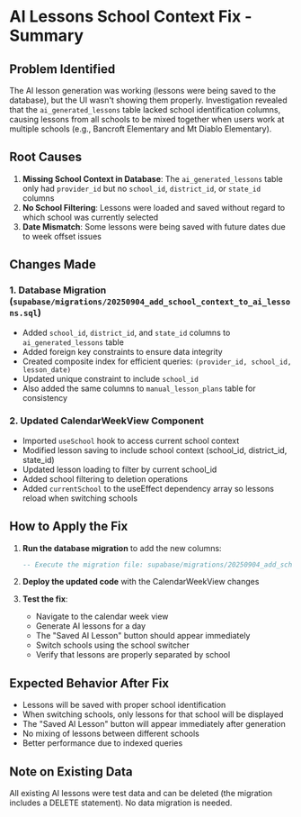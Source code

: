 # AI Lessons School Context Fix - Summary

## Problem Identified

The AI lesson generation was working (lessons were being saved to the database), but the UI wasn't showing them properly. Investigation revealed that the `ai_generated_lessons` table lacked school identification columns, causing lessons from all schools to be mixed together when users work at multiple schools (e.g., Bancroft Elementary and Mt Diablo Elementary).

## Root Causes

1. **Missing School Context in Database**: The `ai_generated_lessons` table only had `provider_id` but no `school_id`, `district_id`, or `state_id` columns
2. **No School Filtering**: Lessons were loaded and saved without regard to which school was currently selected
3. **Date Mismatch**: Some lessons were being saved with future dates due to week offset issues

## Changes Made

### 1. Database Migration (`supabase/migrations/20250904_add_school_context_to_ai_lessons.sql`)

- Added `school_id`, `district_id`, and `state_id` columns to `ai_generated_lessons` table
- Added foreign key constraints to ensure data integrity
- Created composite index for efficient queries: `(provider_id, school_id, lesson_date)`
- Updated unique constraint to include `school_id`
- Also added the same columns to `manual_lesson_plans` table for consistency

### 2. Updated CalendarWeekView Component

- Imported `useSchool` hook to access current school context
- Modified lesson saving to include school context (school_id, district_id, state_id)
- Updated lesson loading to filter by current school_id
- Added school filtering to deletion operations
- Added `currentSchool` to the useEffect dependency array so lessons reload when switching schools

## How to Apply the Fix

1. **Run the database migration** to add the new columns:

   ```sql
   -- Execute the migration file: supabase/migrations/20250904_add_school_context_to_ai_lessons.sql
   ```

2. **Deploy the updated code** with the CalendarWeekView changes

3. **Test the fix**:
   - Navigate to the calendar week view
   - Generate AI lessons for a day
   - The "Saved AI Lesson" button should appear immediately
   - Switch schools using the school switcher
   - Verify that lessons are properly separated by school

## Expected Behavior After Fix

- Lessons will be saved with proper school identification
- When switching schools, only lessons for that school will be displayed
- The "Saved AI Lesson" button will appear immediately after generation
- No mixing of lessons between different schools
- Better performance due to indexed queries

## Note on Existing Data

All existing AI lessons were test data and can be deleted (the migration includes a DELETE statement). No data migration is needed.

